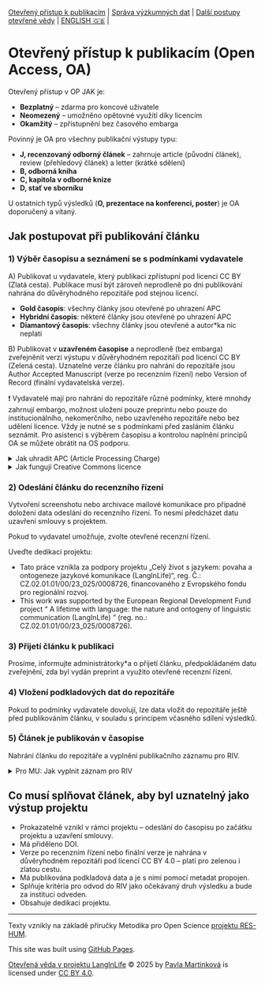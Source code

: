 [Otevřený přístup k publikacím](/osprinciples/open-access) | [Správa výzkumných dat](/osprinciples/sprava-dat) | [Další postupy otevřené vědy](/osprinciples/dalsi-postupy) | [ENGLISH 🇬🇧](/osprinciples/open-access-en) |

# Otevřený přístup k publikacím (Open Access, OA)

Otevřený přístup v OP JAK je: 
- **Bezplatný** – zdarma pro koncové uživatele
- **Neomezený** – umožněno opětovné využití díky licencím 
- **Okamžitý** – zpřístupnění bez časového embarga

Povinný je OA pro všechny publikační výstupy typu: 
- **J, recenzovaný odborný článek** – zahrnuje article (původní článek), review (přehledový článek) a letter (krátké sdělení) 
- **B, odborná kniha**
- **C, kapitola v odborné knize**
- **D, stať ve sborníku**

U ostatních typů výsledků (**O, prezentace na konferenci, poster**) je OA doporučený a vítaný. 

## Jak postupovat při publikování článku

### 1) Výběr časopisu a seznámení se s podmínkami vydavatele

A) Publikovat u vydavatele, který publikaci zpřístupní pod licencí CC BY (Zlatá cesta). Publikace musí být zároveň neprodleně po dni publikování nahrána do důvěryhodného repozitáře pod stejnou licencí.

- **Gold časopis**: všechny články jsou otevřené po uhrazení APC
- **Hybridní časopis**: některé články jsou otevřené po uhrazení APC
- **Diamantový časopis**: všechny články jsou otevřené a autor\*ka nic neplatí


B) Publikovat v **uzavřeném časopise** a neprodleně (bez embarga) zveřejněnit verzi výstupu v důvěryhodném repozitáři pod licencí CC BY (Zelená cesta). Uznatelné verze článku pro nahrání do repozitáře jsou Author Accepted Manuscript (verze po recenzním řízení) nebo Version of Record (finální vydavatelská verze).

❗ Vydavatelé mají pro nahrání do repozitáře různé podmínky, které mnohdy zahrnují embargo, možnost uložení pouze preprintu nebo pouze do institucionálního, nekomerčního, nebo uzavřeného repozitáře nebo bez udělení licence. Vždy je nutné se s podmínkami před zasláním článku seznámit. Pro asistenci s výběrem časopisu a kontrolou naplnění principů OA se můžete obrátit na OS podporu. 

<details markdown="1">
  <summary>Jak uhradit APC (Article Processing Charge)</summary> 

  Prosíme, informujte administrátorky\*a o případném APC poplatku. Poplatky za otevření článku se pohybují okolo 3000 EUR (může to být mnohem víc) a jsou na ně vyčleněny projektové finance. Je možné využít slev díky smlouvám s vydavateli v rámci projektu Czechelib – [instrukce pro autory](https://www.czechelib.cz/cs/419-instrukce-pro-autory).
- Pro MU: Tokeny s omezeným počtem nejsou přidělovány projektovým publikacím, je možné využít plošných slev a odpuštění poplatků.

</details>

<details markdown="1">
  <summary>Jak fungují Creative Commons licence</summary> 

Pro udělení licence musí mít autor\*ka zachována majetková práva k dílu.

- Licence [CC BY 4.0](https://creativecommons.org/licenses/by/4.0/) je nutnou podmínkou pro uznání výstupu v projektu. Koncovým uživatelům umožňuje s dílem nakládat za dodržení podmínky uvedení autorství.
- Restriktivnější licence [CC BY-NC 4.0](https://creativecommons.org/licenses/by-nc/4.0/) nebo [CC BY-NC-ND 4.0](https://creativecommons.org/licenses/by-nc-nd/4.0/) jsou po zdůvodnění možné pro delší texty, např. monografie. Doložka NC povoluje pouze nekomerční využití, ND povoluje pouze využití beze změn (vylučuje např. překlady díla).

</details>

### 2) Odeslání článku do recenzního řízení 
Vytvoření screenshotu nebo archivace mailové komunikace pro případné doložení data odeslání do recenzního řízení. To nesmí předcházet datu uzavření smlouvy s projektem.

Pokud to vydavatel umožňuje, zvolte otevřené recenzní řízení.

Uveďte dedikaci projektu:
 - Tato práce vznikla za podpory projektu „Celý život s jazykem: povaha a ontogeneze jazykové komunikace (LangInLife)“, reg. Č.: CZ.02.01.01/00/23_025/0008726, financovaného z Evropského fondu pro regionální rozvoj.
  - This work was supported by the European Regional Development Fund project “ A lifetime with language: the nature and ontogeny of linguistic communication (LangInLife) ” (reg. no.: CZ.02.01.01/00/23_025/0008726).

### 3) Přijetí článku k publikaci 
Prosíme, informujte administrátorky\*a o přijetí článku, předpokládaném datu zveřejnění, zda byl vydán preprint a využito otevřené recenzní řízení.

### 4) Vložení podkladových dat do repozitáře 
Pokud to podmínky vydavatele dovolují, lze data vložit do repozitáře ještě před publikováním článku, v souladu s principem včasného sdílení výsledků. 

### 5) Článek je publikován v časopise
Nahrání článku do repozitáře a vyplnění publikačního záznamu pro RIV. 

<details markdown="1">
<summary>Pro MU: Jak vyplnit záznam pro RIV</summary>

Při vytváření záznamu [v aplikaci Publikace (IS)](https://is.muni.cz/auth/publikace) je pro zajištění návaznosti na projekt v příslušné sekci potřeba vložit dva kódy:
- CZ.02.01.01/00/23_025/0008726 s příznakem interní kód MU
- EH23_025/0008726 s příznakem řešení projektu VaV
Nic jiného se nezaškrtává, pokud nejde o kombinaci financování.

</details>

## Co musí splňovat článek, aby byl uznatelný jako výstup projektu
  
- Prokazatelně vznikl v rámci projektu – odeslání do časopisu po začátku projektu a uzavření smlouvy.
- Má přiděleno DOI.
- Verze po recenzním řízení nebo finální verze je nahrána v důvěryhodném repozitáři pod licencí CC BY 4.0 – platí pro zelenou i zlatou cestu.
- Má publikována podkladová data a je s nimi pomocí metadat propojen.
- Splňuje kritéria pro odvod do RIV jako očekávaný druh výsledku a bude za instituci odveden.
- Obsahuje dedikaci projektu.

---

Texty vznikly na základě příručky Metodika pro Open Science [projektu RES-HUM](https://reshum.muni.cz).

This site was built using [GitHub Pages](https://pages.github.com/).

[Otevřená věda v projektu LangInLife](https://pavla-martinkova.github.io/osprinciples/) © 2025 by [Pavla Martinková](https://github.com/pavla-martinkova) is licensed under [CC BY 4.0](https://creativecommons.org/licenses/by/4.0/).